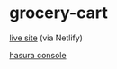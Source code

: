 # grocery-cart

[live site](https://async-grocery-cart.netlify.app/) (via Netlify)

[hasura console](https://cloud.hasura.io/project/ab210839-48c9-41b5-9ae3-3b6142011b9d/console)
